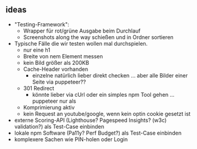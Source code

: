 

## ideas

- "Testing-Framework": 
  - Wrapper für rot/grüne Ausgabe beim Durchlauf
  - Screenshots along the way schießen und in Ordner sortieren
- Typische Fälle die wir testen wollen mal durchspielen.
  - nur eine h1
  - Breite von nem Element messen
  - kein Bild größer als 200KB
  - Cache-Header vorhanden
    - einzelne natürlich lieber direkt checken ... aber alle Bilder einer Seite via puppeteer??
  - 301 Redirect
    - könnte lieber via cUrl oder ein simples npm Tool gehen ... puppeteer nur als
  - Komprimierung aktiv
  - kein Request an youtube/google, wenn kein optin cookie gesetzt ist
- externe Scoring-API (Lighthouse? Pagespeed Insights? (w3c) validation?) als Test-Case einbinden
- lokale npm Software (Pa11y? Perf Budget?) als Test-Case einbinden
- komplexere Sachen wie PIN-holen oder Login